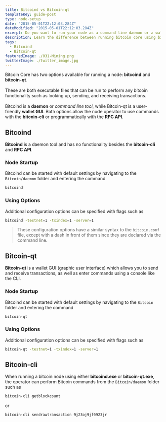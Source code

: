 ```yaml
---
title: Bitcoind vs Bitcoin-qt
templateKey: guide-post
type: node-setup
date: "2015-05-01T22:12:03.284Z"
dateModified: "2015-05-01T22:12:03.284Z"
excerpt: Do you want to run your node as a command line daemon or a wallet GUI?
description: Learn the difference between running bitcoin core using bitcoind and bitcoin-qt. Startup a daemon or wallet GUI.
tags:
  - Bitcoind
  - Bitcoin-qt
featuredImage: ./031-Mining.png
twitterImage: ./twitter_image.jpg
---
```


Bitcoin Core has two options available for running a node: **bitcoind** and **bitcoin-qt**.  
<br />
These are both executable files that can be run to perform any bitcoin functionality such as looking up, sending, and receiving transactions.  
<br />
Bitcoind is a **daemon** or *command line tool*, while Bitcoin-qt is a user-friendly **wallet GUI**. Both options allow the node operator to use commands with the **bitcoin-cli** or programmatically with the **RPC API**. 

## Bitcoind

**Bitcoind** is a daemon tool and has no functionality besides the **bitcoin-cli** and **RPC API**.
### Node Startup
Bitcoind can be started with default settings by navigating to the `Bitcoin/daemon` folder and entering the command
```bash
bitcoind
```

### Using Options
Additional configuration options can be specified with flags such as
```bash
bitcoind -testnet=1 -txindex=1 -server=1
```
> These configuration options have a similar syntax to the `bitcoin.conf` file, except with a dash in front of them since they are declared via the command line.

## Bitcoin-qt
**Bitcoin-qt** is a wallet GUI (graphic user interface) which allows you to send and receive transactions, as well as enter commands using a console like the CLI.

### Node Startup
Bitcoind can be started with default settings by navigating to the `Bitcoin` folder and entering the command
```bash
bitcoin-qt
```
### Using Options
Additional configuration options can be specified with flags such as
```bash
bitcoin-qt -testnet=1 -txindex=1 -server=1
```


## Bitcoin-cli
When running a bitcoin node using either **bitcoind.exe** or **bitcoin-qt.exe**, the operator can perform Bitcoin commands from the `Bitcoin/daemon` folder such as

```bash
bitcoin-cli getblockcount
```
or
```bash
bitcoin-cli sendrawtransaction 9j23oj9jf0923jr
```